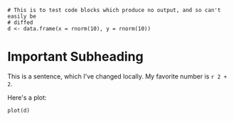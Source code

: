 ``` {#name1 .r echo="FALSE"}
# This is to test code blocks which produce no output, and so can't easily be
# diffed
d <- data.frame(x = rnorm(10), y = rnorm(10))
```

Important Subheading
====================

This is a sentence, which I've changed locally. My favorite number is
`r 2 + 2`.

Here's a plot:

``` {#name2 .r echo="FALSE" fig.width="8" fig.cap="§This is a caption and stuff here§"}
plot(d)
```
